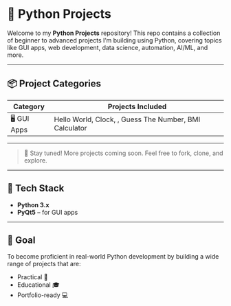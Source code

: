 # 🐍 Python Projects

Welcome to my **Python Projects** repository! This repo contains a collection of beginner to advanced projects I’m building using Python, covering topics like GUI apps, web development, data science, automation, AI/ML, and more.

---

## 📦 Project Categories

| Category           | Projects Included                                               |
|--------------------|------------------------------------------------------------------|
| 🖥️ GUI Apps        | Hello World, Clock, , Guess The Number, BMI Calculator

---
> 📢 Stay tuned! More projects coming soon. Feel free to fork, clone, and explore.
---

## 🚀 Tech Stack

- **Python 3.x**
- **PyQt5** – for GUI apps

---

## 📌 Goal

To become proficient in real-world Python development by building a wide range of projects that are:
- Practical 💼
- Educational 🎓
- Portfolio-ready 💻

